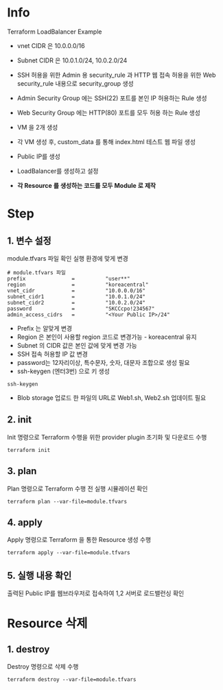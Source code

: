 # Info
Terraform LoadBalancer Example


* vnet CIDR 은 10.0.0.0/16
* Subnet CIDR 은 10.0.1.0/24, 10.0.2.0/24

* SSH 허용을 위한 Admin 용 security_rule 과 HTTP 웹 접속 허용을 위한 Web security_rule 내용으로 security_group 생성
* Admin Security Group 에는 SSH(22) 포트를 본인 IP 허용하는 Rule 생성
* Web Security Group 에는 HTTP(80) 포트를 모두 허용 하는 Rule 생성

* VM 을 2개 생성
* 각 VM 생성 후, custom_data 를 통해 index.html 테스트 웹 파일 생성
* Public IP를 생성
* LoadBalancer를 생성하고 설정

* **각 Resource 를 생성하는 코드를 모두 Module 로 제작**


# Step

## 1. 변수 설정
module.tfvars 파일 확인
실행 환경에 맞게 변경  

```
# module.tfvars 파일
prefix               =          "user**"
region               =          "koreacentral"
vnet_cidr            =          "10.0.0.0/16"
subnet_cidr1         =          "10.0.1.0/24"
subnet_cidr2         =          "10.0.2.0/24"
password             =          "SKCCcpo!234567"
admin_access_cidrs   =          "<Your Public IP>/24"
```
* Prefix 는 알맞게 변경
* Region 은 본인이 사용할 region 코드로 변경가능 - koreacentral 유지
* Subnet 의 CIDR 값은 본인 값에 맞게 변경 가능
* SSH 접속 허용할 IP 값 변경
* password는 12자리이상, 특수문자, 숫자, 대문자 조합으로 생성 필요
* ssh-keygen (엔터3번) 으로 키 생성
```
ssh-keygen
```
* Blob storage 업로드 한 파일의 URL로 Web1.sh, Web2.sh 업데이트 필요

## 2. init  
Init 명령으로 Terraform 수행을 위한 provider plugin 초기화 및 다운로드 수행

```
terraform init
```

## 3. plan  
Plan 명령으로 Terraform 수행 전 실행 시뮬레이션 확인
```
terraform plan --var-file=module.tfvars
```  

## 4. apply  
Apply 명령으로 Terraform 을 통한 Resource 생성 수행
```
terraform apply --var-file=module.tfvars
```  

## 5. 실행 내용 확인
출력된 Public IP를 웹브라우저로 접속하여 1,2 서버로 로드밸런싱 확인

# Resource 삭제

## 1. destroy
Destroy 명령으로 삭제 수행
```
terraform destroy --var-file=module.tfvars
```
